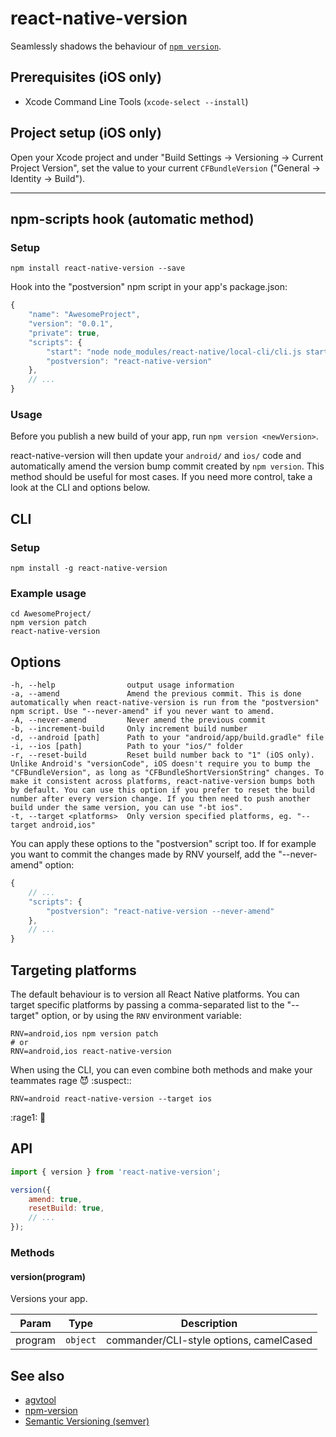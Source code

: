 # react-native-version

Seamlessly shadows the behaviour of [`npm version`](https://docs.npmjs.com/cli/version).

## Prerequisites (iOS only)

- Xcode Command Line Tools (`xcode-select --install`)

## Project setup (iOS only)

Open your Xcode project and under "Build Settings -> Versioning -> Current Project Version", set the value to your current `CFBundleVersion` ("General -> Identity -> Build").

---

## npm-scripts hook (automatic method)

### Setup

```shell
npm install react-native-version --save
```

Hook into the "postversion" npm script in your app's package.json:

```js
{
	"name": "AwesomeProject",
	"version": "0.0.1",
	"private": true,
	"scripts": {
		"start": "node node_modules/react-native/local-cli/cli.js start",
		"postversion": "react-native-version"
	},
	// ...
}
```

### Usage

Before you publish a new build of your app, run `npm version <newVersion>`.

react-native-version will then update your `android/` and `ios/` code and automatically amend the version bump commit created by `npm version`. This method should be useful for most cases. If you need more control, take a look at the CLI and options below.

## CLI

### Setup

```shell
npm install -g react-native-version
```

### Example usage

```shell
cd AwesomeProject/
npm version patch
react-native-version
```

## Options

```
-h, --help                output usage information
-a, --amend               Amend the previous commit. This is done automatically when react-native-version is run from the "postversion" npm script. Use "--never-amend" if you never want to amend.
-A, --never-amend         Never amend the previous commit
-b, --increment-build     Only increment build number
-d, --android [path]      Path to your "android/app/build.gradle" file
-i, --ios [path]          Path to your "ios/" folder
-r, --reset-build         Reset build number back to "1" (iOS only). Unlike Android's "versionCode", iOS doesn't require you to bump the "CFBundleVersion", as long as "CFBundleShortVersionString" changes. To make it consistent across platforms, react-native-version bumps both by default. You can use this option if you prefer to reset the build number after every version change. If you then need to push another build under the same version, you can use "-bt ios".
-t, --target <platforms>  Only version specified platforms, eg. "--target android,ios"
```

You can apply these options to the "postversion" script too. If for example you want to commit the changes made by RNV yourself, add the "--never-amend" option:

```js
{
	// ...
	"scripts": {
		"postversion": "react-native-version --never-amend"
	},
	// ...
}
```

## Targeting platforms

The default behaviour is to version all React Native platforms. You can target specific platforms by passing a comma-separated list to the "--target" option, or by using the `RNV` environment variable:

```shell
RNV=android,ios npm version patch
# or
RNV=android,ios react-native-version
```

When using the CLI, you can even combine both methods and make your teammates rage :smiling_imp: :suspect::

```shell
RNV=android react-native-version --target ios
```
:rage1: :speak_no_evil:

## API

```javascript
import { version } from 'react-native-version';

version({
	amend: true,
	resetBuild: true,
	// ...
});
```

### Methods

#### version(program)
Versions your app.

| Param | Type | Description |
| --- | --- | --- |
| program | <code>object</code> | commander/CLI-style options, camelCased |

## See also

- [agvtool](https://developer.apple.com/library/content/qa/qa1827/_index.html)
- [npm-version](https://docs.npmjs.com/cli/version)
- [Semantic Versioning (semver)](http://semver.org/)
